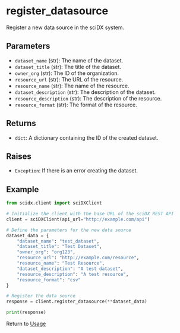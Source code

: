 # register_datasource

Register a new data source in the sciDX system.

## Parameters

- `dataset_name` (str): The name of the dataset.
- `dataset_title` (str): The title of the dataset.
- `owner_org` (str): The ID of the organization.
- `resource_url` (str): The URL of the resource.
- `resource_name` (str): The name of the resource.
- `dataset_description` (str): The description of the dataset.
- `resource_description` (str): The description of the resource.
- `resource_format` (str): The format of the resource.

## Returns

- `dict`: A dictionary containing the ID of the created dataset.

## Raises

- `Exception`: If there is an error creating the dataset.

## Example

```python
from scidx.client import sciDXClient

# Initialize the client with the base URL of the sciDX REST API
client = sciDXClient(api_url="http://example.com/api")

# Define the parameters for the new data source
dataset_data = {
    "dataset_name": "test_dataset",
    "dataset_title": "Test Dataset",
    "owner_org": "org123",
    "resource_url": "http://example.com/resource",
    "resource_name": "Test Resource",
    "dataset_description": "A test dataset",
    "resource_description": "A test resource",
    "resource_format": "csv"
}

# Register the data source
response = client.register_datasource(**dataset_data)

print(response)
```

Return to [Usage](../usage.md)
